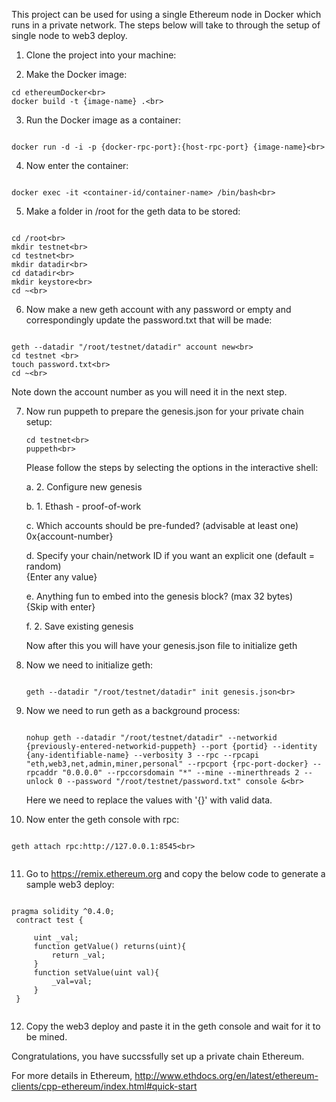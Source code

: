 This project can be used for using a single Ethereum node in Docker which runs in a private network.
The steps below will take to through the setup of single node to web3 deploy.

1. Clone the project into your machine:

2. Make the Docker image:

```
cd ethereumDocker<br>
docker build -t {image-name} .<br>

```
3. Run the Docker image as a container:

```

docker run -d -i -p {docker-rpc-port}:{host-rpc-port} {image-name}<br>

```

4. Now enter the container:

```

docker exec -it <container-id/container-name> /bin/bash<br>

```

5. Make a folder in /root for the geth data to be stored:

```

cd /root<br>
mkdir testnet<br>
cd testnet<br>
mkdir datadir<br>
cd datadir<br>
mkdir keystore<br>
cd ~<br>

```
6. Now make a new geth account with any password or empty and correspondingly update the password.txt that will be made:

```

geth --datadir "/root/testnet/datadir" account new<br>
cd testnet <br>
touch password.txt<br>
cd ~<br>

```


 Note down the account number as you will need it in the next step.


7. Now run puppeth to prepare the genesis.json for your private chain setup:

    ```
    cd testnet<br>
    puppeth<br>
    ```

    Please follow the steps by selecting the options in the interactive shell:

    a. 2. Configure new genesis<br>

    b. 1. Ethash - proof-of-work<br>

    c. Which accounts should be pre-funded? (advisable at least one)
    0x{account-number}<br>

    d. Specify your chain/network ID if you want an explicit one (default = random)<br>
    {Enter any value}

    e. Anything fun to embed into the genesis block? (max 32 bytes)<br>
    {Skip with enter}

    f. 2. Save existing genesis<br>

    Now after this you will have your genesis.json file to initialize geth

8. Now we need to initialize geth:
   
   ```
   
   geth --datadir "/root/testnet/datadir" init genesis.json<br>

   ```

9. Now we need to run geth as a background process:
   
   ```
   
   nohup geth --datadir "/root/testnet/datadir" --networkid {previously-entered-networkid-puppeth} --port {portid} --identity {any-identifiable-name} --verbosity 3 --rpc --rpcapi "eth,web3,net,admin,miner,personal" --rpcport {rpc-port-docker} --rpcaddr "0.0.0.0" --rpccorsdomain "*" --mine --minerthreads 2 --unlock 0 --password "/root/testnet/password.txt" console &<br>

   ```

    Here we need to replace the values with '{}' with valid data.

10. Now enter the geth console with rpc:<br>
   ```
   
   geth attach rpc:http://127.0.0.1:8545<br>


```
11. Go to https://remix.ethereum.org and copy the below code to generate a sample web3 deploy:<br>

   ```
   
   pragma solidity ^0.4.0;
    contract test {

        uint _val;
        function getValue() returns(uint){
            return _val;
        }
        function setValue(uint val){
            _val=val;
        }
    }


```
12. Copy the web3 deploy and paste it in the geth console and wait for it to be mined.

Congratulations, you have succssfully set up a private chain Ethereum.

For more details in Ethereum,
http://www.ethdocs.org/en/latest/ethereum-clients/cpp-ethereum/index.html#quick-start
